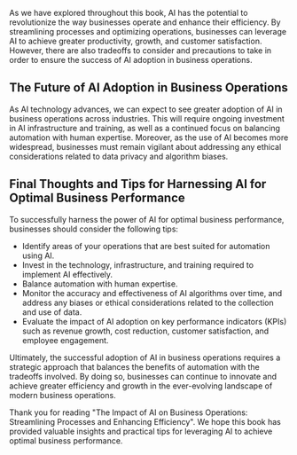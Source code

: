 
As we have explored throughout this book, AI has the potential to revolutionize the way businesses operate and enhance their efficiency. By streamlining processes and optimizing operations, businesses can leverage AI to achieve greater productivity, growth, and customer satisfaction. However, there are also tradeoffs to consider and precautions to take in order to ensure the success of AI adoption in business operations.

The Future of AI Adoption in Business Operations
------------------------------------------------

As AI technology advances, we can expect to see greater adoption of AI in business operations across industries. This will require ongoing investment in AI infrastructure and training, as well as a continued focus on balancing automation with human expertise. Moreover, as the use of AI becomes more widespread, businesses must remain vigilant about addressing any ethical considerations related to data privacy and algorithm biases.

Final Thoughts and Tips for Harnessing AI for Optimal Business Performance
--------------------------------------------------------------------------

To successfully harness the power of AI for optimal business performance, businesses should consider the following tips:

* Identify areas of your operations that are best suited for automation using AI.
* Invest in the technology, infrastructure, and training required to implement AI effectively.
* Balance automation with human expertise.
* Monitor the accuracy and effectiveness of AI algorithms over time, and address any biases or ethical considerations related to the collection and use of data.
* Evaluate the impact of AI adoption on key performance indicators (KPIs) such as revenue growth, cost reduction, customer satisfaction, and employee engagement.

Ultimately, the successful adoption of AI in business operations requires a strategic approach that balances the benefits of automation with the tradeoffs involved. By doing so, businesses can continue to innovate and achieve greater efficiency and growth in the ever-evolving landscape of modern business operations.

Thank you for reading "The Impact of AI on Business Operations: Streamlining Processes and Enhancing Efficiency". We hope this book has provided valuable insights and practical tips for leveraging AI to achieve optimal business performance.
